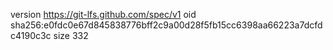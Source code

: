 version https://git-lfs.github.com/spec/v1
oid sha256:e0fdc0e67d845838776bff2c9a00d28f5fb15cc6398aa66223a7dcfdc4190c3c
size 332
